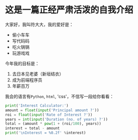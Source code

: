 # 这是一篇正经严肃活泼的自我介绍

大家好，我叫符大大，我的爱好是：

- 偷小车车
- 写代码码
- 吃火锅锅
- 玩游戏戏

今年我的目标是：

1. 去日本见老婆（新垣结衣）
2. 成为前端程序员
3. 年薪百万

我会的语言有`Python`, `html`, 'css'，不信写一段给你看看：

```python
print('Interest Calculator:')
amount = float(input('Principal amount ?'))
roi = float(input('Rate of Interest ?'))
years = int(input('Duration (no. of years) ?'))
total = (amount * pow(1 + (roi/100), years))
interest = total - amount
print('\nInterest = %0.2f' %interest)

```
